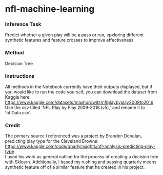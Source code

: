 # nfl-machine-learning
### Inference Task
Predict whether a given play will be a pass or run, epxloring different synthetic features and feature crosses to improve effectiveness
### Method
Decision Tree
### Instructions
All methods in the Notebook currently have their outputs displayed, but if you would like to run the code yourself, you can download the dataset from Kaggle here: \
https://www.kaggle.com/datasets/maxhorowitz/nflplaybyplay2009to2016 \
Use the csv titled 'NFL Play by Play 2009-2018 (v5),' and rename it to 'nflData.csv'.
### Credit
The primary source I referenced was a project by Brandon Donelan, predicting play type for the Cleveland Browns: https://www.kaggle.com/code/gnarlyinsights/nfl-analysis-predicting-play-type \
I used his work as general outline for the process of creating a decision tree with Sklearn.  Additionally, I based my rushing and passing quarterly means synthetic feature off of a similar feature that he created in his project.


